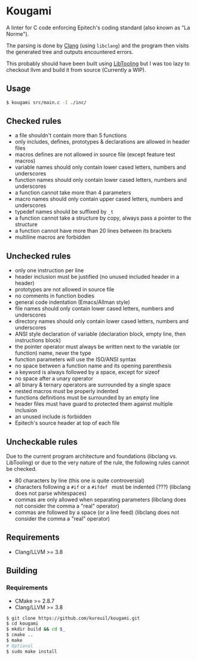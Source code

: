# Kougami

A linter for C code enforcing Epitech's coding standard (also known as
"La Norme").

The parsing is done by [Clang][clang] (using `libclang`) and the program then
visits the generated tree and outputs encountered errors.

This probably should have been built using [LibTooling][libtooling] but I was
too lazy to checkout llvm and build it from source (Currently a WIP).

## Usage

```bash
$ kougami src/main.c -I ./inc/
```

## Checked rules

* a file shouldn't contain more than 5 functions
* only includes, defines, prototypes & declarations are allowed in header files
* macros defines are not allowed in source file (except feature test macros)
* variable names should only contain lower cased letters, numbers and underscores
* function names should only contain lower cased letters, numbers and underscores
* a function cannot take more than 4 parameters
* macro names should only contain upper cased letters, numbers and underscores
* typedef names should be suffixed by `_t`
* a function cannot take a structure by copy, always pass a pointer to the structure
* a function cannot have more than 20 lines between its brackets
* multiline macros are forbidden

## Unchecked rules

* only one instruction per line
* header inclusion must be justified (no unused included header in a header)
* prototypes are not allowed in source file
* no comments in function bodies
* general code indentation (Emacs/Allman style)
* file names should only contain lower cased letters, numbers and underscores
* directory names should only contain lower cased letters, numbers and underscores
* ANSI style declaration of variable (declaration block, empty line, then instructions block)
* the pointer operator must always be written next to the variable (or function) name, never the type
* function parameters will use the ISO/ANSI syntax
* no space between a function name and its opening parenthesis
* a keyword is always followed by a space, except for sizeof
* no space after a unary operator
* all binary & ternary operators are surrounded by a single space
* nested macros must be properly indented
* functions definitions must be surrounded by an empty line
* header files must have guard to protected them against multiple inclusion
* an unused include is forbidden
* Epitech's source header at top of each file

## Uncheckable rules

Due to the current program architecture and foundations (libclang vs. LibTooling)
or due to the very nature of the rule, the following rules cannot be checked.

* 80 characters by line (this one is quite controversial)
* characters following a `#if` or a `#ifdef ` must be indented (???) (libclang does not parse whitespaces)
* commas are only allowed when separating parameters (libclang does not consider the comma a "real" operator)
* commas are followed by a space (or a line feed) (libclang does not consider the comma a "real" operator)

## Requirements

* Clang/LLVM >= 3.8

## Building

### Requirements

* CMake >= 2.8.7
* Clang/LLVM >= 3.8

```bash
$ git clone https://github.com/kureuil/kougami.git
$ cd kougami
$ mkdir build && cd $_
$ cmake ..
$ make
# Optional
$ sudo make install
```

[clang]: http://clang.llvm.org/ "Clang website"
[libtooling]: http://clang.llvm.org/docs/LibTooling.html "LibTooling documentation"
